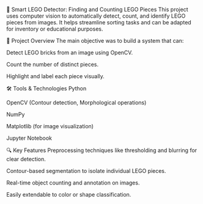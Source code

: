 🧱 Smart LEGO Detector: Finding and Counting LEGO Pieces
This project uses computer vision to automatically detect, count, and identify LEGO pieces from images. It helps streamline sorting tasks and can be adapted for inventory or educational purposes.

🎯 Project Overview
The main objective was to build a system that can:

Detect LEGO bricks from an image using OpenCV.

Count the number of distinct pieces.

Highlight and label each piece visually.

🛠️ Tools & Technologies
Python

OpenCV (Contour detection, Morphological operations)

NumPy

Matplotlib (for image visualization)

Jupyter Notebook

🔍 Key Features
Preprocessing techniques like thresholding and blurring for clear detection.

Contour-based segmentation to isolate individual LEGO pieces.

Real-time object counting and annotation on images.

Easily extendable to color or shape classification.
